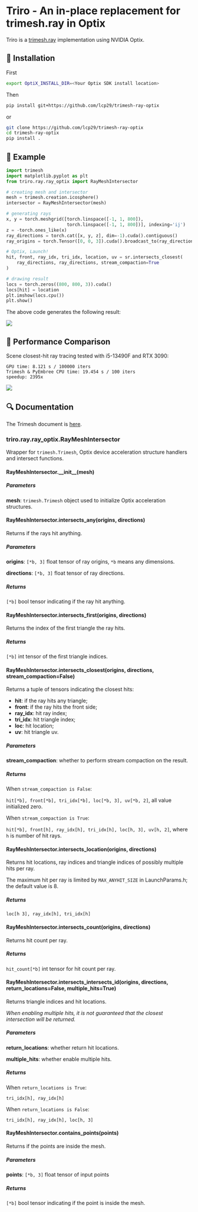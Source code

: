 # Triro - An in-place replacement for trimesh.ray in Optix

Triro is a [trimesh.ray](https://trimesh.org/trimesh.ray.html) implementation using NVIDIA Optix.

## 🔧️ Installation
First
```sh
export OptiX_INSTALL_DIR=<Your Optix SDK install location>
```
Then
```sh
pip install git+https://github.com/lcp29/trimesh-ray-optix
```
or
```sh
git clone https://github.com/lcp29/trimesh-ray-optix
cd trimesh-ray-optix
pip install .
```
## 📖️ Example
```python
import trimesh
import matplotlib.pyplot as plt
from triro.ray.ray_optix import RayMeshIntersector

# creating mesh and intersector
mesh = trimesh.creation.icosphere()
intersector = RayMeshIntersector(mesh)

# generating rays
x, y = torch.meshgrid([torch.linspace([-1, 1, 800]), 
                       torch.linspace([-1, 1, 800])], indexing='ij')
z = -torch.ones_like(x)
ray_directions = torch.cat([x, y, z], dim=-1).cuda().contiguous()
ray_origins = torch.Tensor([0, 0, 3]).cuda().broadcast_to(ray_directions.shape).contiguous()

# Optix, Launch!
hit, front, ray_idx, tri_idx, location, uv = sr.intersects_closest(
    ray_directions, ray_directions, stream_compaction=True
)

# drawing result
locs = torch.zeros((800, 800, 3)).cuda()
locs[hit] = location
plt.imshow(locs.cpu())
plt.show()
```
The above code generates the following result:

![](assets/location.png)

## 🚀️ Performance Comparison

Scene closest-hit ray tracing tested with i5-13490F and RTX 3090:
```
GPU time: 8.121 s / 100000 iters
Trimesh & PyEmbree CPU time: 19.454 s / 100 iters
speedup: 2395x
```

![](assets/testcase.png)

## 🔍️ Documentation

The Trimesh document is [here](https://trimesh.org/trimesh.ray.html).

### triro.ray.ray\_optix.RayMeshIntersector

Wrapper for `trimesh.Trimesh`, Optix device acceleration structure handlers and intersect functions.

#### RayMeshIntersector.\_\_init\_\_(mesh)

##### Parameters

**mesh**: `trimesh.Trimesh` object used to initialize Optix acceleration structures. 

#### RayMeshIntersector.intersects_any(origins, directions)

Returns if the rays hit anything.

##### Parameters

**origins**: `[*b, 3]` float tensor of ray origins, `*b` means any dimensions.

**directions**: `[*b, 3]` float tensor of ray directions.

##### Returns

`[*b]` bool tensor indicating if the ray hit anything.

#### RayMeshIntersector.intersects_first(origins, directions)

Returns the index of the first triangle the ray hits.

##### Returns

`[*b]` int tensor of the first triangle indices.

#### RayMeshIntersector.intersects_closest(origins, directions, stream_compaction=False)

Returns a tuple of tensors indicating the closest hits:
 - **hit**: if the ray hits any triangle;
 - **front**: if the ray hits the front side;
 - **ray_idx**: hit ray index;
 - **tri_idx**: hit triangle index;
 - **loc**: hit location;
 - **uv**: hit triangle uv.

##### Parameters

**stream_compaction**: whether to perform stream compaction on the result.

##### Returns

When `stream_compaction is False`:

`hit[*b], front[*b], tri_idx[*b], loc[*b, 3], uv[*b, 2]`, all value initialized zero.

When `stream_compaction is True`:

`hit[*b], front[h], ray_idx[h], tri_idx[h], loc[h, 3], uv[h, 2]`, where `h` is number of hit rays.

#### RayMeshIntersector.intersects_location(origins, directions)

Returns hit locations, ray indices and triangle indices of possibly multiple hits per ray.

The maximum hit per ray is limited by `MAX_ANYHIT_SIZE` in LaunchParams.h; the default value is 8.

##### Returns

`loc[h 3], ray_idx[h], tri_idx[h]`

#### RayMeshIntersector.intersects_count(origins, directions)

Returns hit count per ray.

##### Returns

`hit_count[*b]` int tensor for hit count per ray.

#### RayMeshIntersector.intersects_intersects_id(origins, directions, return_locations=False, multiple_hits=True)

Returns triangle indices and hit locations.

*When enabling multiple hits, it is not guaranteed that the closest intersection will be returned.*

##### Parameters

**return_locations**: whether return hit locations.

**multiple_hits**: whether enable multiple hits.

##### Returns

When `return_locations is True`:

`tri_idx[h], ray_idx[h]`

When `return_locations is False`:

`tri_idx[h], ray_idx[h], loc[h, 3]`

#### RayMeshIntersector.contains_points(points)

Returns if the points are inside the mesh.

##### Parameters

**points**: `[*b, 3]` float tensor of input points

##### Returns

`[*b]` bool tensor indicating if the point is inside the mesh.

